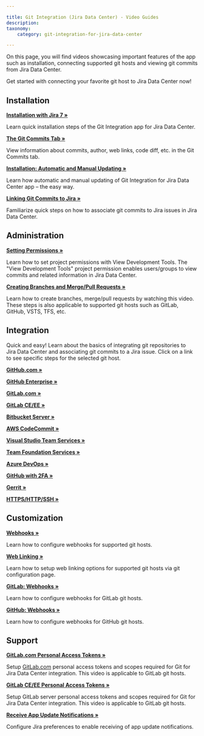 ```yaml
---

title: Git Integration (Jira Data Center) - Video Guides
description:
taxonomy:
    category: git-integration-for-jira-data-center

---
```


On this page, you will find videos showcasing important features of the app such as installation, connecting supported git hosts and viewing git commits from Jira Data Center.

Get started with connecting your favorite git host to Jira Data Center now!


## Installation

**[Installation with Jira 7 »](https://bigbrassband.wistia.com/medias/lr0jp6ntfd)**

Learn quick installation steps of the Git Integration app for Jira Data Center.

**[The Git Commits Tab »](https://bigbrassband.wistia.com/medias/fp60i95l2w)**

View information about commits, author, web links, code diff, etc. in the Git Commits tab.

**[Installation: Automatic and Manual Updating »](https://bigbrassband.wistia.com/medias/aoyowvw485)**

Learn how automatic and manual updating of Git Integration for Jira Data Center app – the easy way.

**[Linking Git Commits to Jira »](https://bigbrassband.wistia.com/medias/cs229y2gzj)**

Familiarize quick steps on how to associate git commits to Jira issues in Jira Data Center.

## Administration

**[Setting Permissions »](https://bigbrassband.wistia.com/medias/21vd3arsj6)**

Learn how to set project permissions with View Development Tools. The "View Development Tools" project permission enables users/groups to view commits and related information in Jira Data Center.

**[Creating Branches and Merge/Pull Requests »](https://bigbrassband.wistia.com/medias/c5qh10mjgf)**

Learn how to create branches, merge/pull requests by watching this video. These steps is also applicable to supported git hosts such as GitLab, GitHub, VSTS, TFS, etc.

## Integration

Quick and easy! Learn about the basics of integrating git repositories to Jira Data Center and associating git commits to a Jira issue. Click on a link to see specific steps for the selected git host.

**[GitHub.com »](https://bigbrassband.wistia.com/medias/8jtnqzp79y)**

**[GitHub Enterprise »](https://bigbrassband.wistia.com/medias/vfwwqnn3mm)**

**[GitLab.com »](https://bigbrassband.wistia.com/medias/hi45vum4yp)**

**[GitLab CE/EE »](https://bigbrassband.wistia.com/medias/q9q0zg3rug)**

**[Bitbucket Server »](https://bigbrassband.wistia.com/medias/t06mkhx4ae)**

**[AWS CodeCommit »](https://bigbrassband.wistia.com/medias/5w5p0lbz77)**

**[Visual Studio Team Services »](https://bigbrassband.wistia.com/medias/n840jfrer4)**

**[Team Foundation Services »](https://bigbrassband.wistia.com/medias/czu7wovicv)**

**[Azure DevOps »](https://bigbrassband.wistia.com/medias/czu7wovicv)**

**[GitHub with 2FA »](https://bigbrassband.wistia.com/medias/td1tnswem8)**

**[Gerrit »](https://bigbrassband.wistia.com/medias/eolraizc6s)**

**[HTTPS/HTTP/SSH »](https://bigbrassband.wistia.com/medias/bu0wamg1fx)**

## Customization

**[Webhooks »](https://bigbrassband.wistia.com/medias/4o796wnrdx)**

Learn how to configure webhooks for supported git hosts.

**[Web Linking »](https://bigbrassband.wistia.com/medias/zfxfemq7z8)**

Learn how to setup web linking options for supported git hosts via git configuration page.

**[GitLab: Webhooks »](https://bigbrassband.wistia.com/medias/jp6bqtvkf4)**

Learn how to configure webhooks for GitLab git hosts.

**[GitHub: Webhooks »](https://bigbrassband.wistia.com/medias/iqy5461ebq)**

Learn how to configure webhooks for GitHub git hosts.

## Support

**[GitLab.com Personal Access Tokens »](https://bigbrassband.wistia.com/medias/pugrp72ylq)**

Setup [GitLab.com](http://GitLab.com) personal access tokens and scopes required for Git for Jira Data Center integration. This video is applicable to GitLab git hosts.

**[GitLab CE/EE Personal Access Tokens »](https://bigbrassband.wistia.com/medias/pugrp72ylq)**

Setup GitLab server personal access tokens and scopes required for Git for Jira Data Center integration. This video is applicable to GitLab git hosts.

**[Receive App Update Notifications »](https://bigbrassband.wistia.com/medias/u9rojnv0vv)**

Configure Jira preferences to enable receiving of app update notifications.

